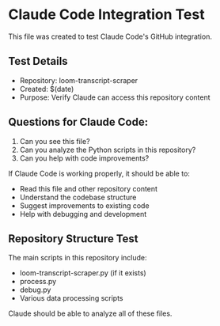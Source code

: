 # Claude Code Integration Test

This file was created to test Claude Code's GitHub integration.

## Test Details
- Repository: loom-transcript-scraper
- Created: $(date)
- Purpose: Verify Claude can access this repository content

## Questions for Claude Code:
1. Can you see this file?
2. Can you analyze the Python scripts in this repository?
3. Can you help with code improvements?

If Claude Code is working properly, it should be able to:
- Read this file and other repository content
- Understand the codebase structure
- Suggest improvements to existing code
- Help with debugging and development

## Repository Structure Test
The main scripts in this repository include:
- loom-transcript-scraper.py (if it exists)
- process.py
- debug.py
- Various data processing scripts

Claude should be able to analyze all of these files.
